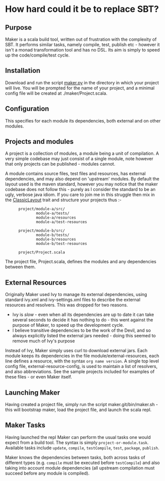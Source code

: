 How hard could it be to replace SBT?
====================================

Purpose
-------

Maker is a scala build tool, written out of frustration with the complexity of SBT. It performs similar tasks, namely compile, test, publish etc - however it isn't a monad transformation tool and has no DSL. Its aim is simply to speed up the code/compile/test cycle. 

Installation
------------
Download and run the script [maker.py](maker.py) in the directory in which your project will live. You will be prompted for the name of your project, and a minimal config file 
will be created at ./maker/Project.scala. 

Configuration
-------------
This specifies for each module its dependencies, 
both external and on other modules. 

Projects and modules
--------------------
A project is a collection of modules, a module being a unit of compilation. A very simple codebase may just consist of a single module, 
note however that only projects can be published - modules cannot. 

A module contains source files, test files and resources, has external dependencies, and may also depend on 'upstream' modules. By default the 
layout used is the maven standard, however you may notice that the maker codebase does not follow this - purely as I consider the standard to be an ugly, verbose java idiom. 
If you care to join me in this struggle then mix in the [ClassicLayout](maker/src/maker/project/ClassicLayout.scala) trait and structure your projects
thus :-

          project/module-a/src/
                  module-a/tests/
                  module-a/resources
                  module-a/test-resources

          project/module-b/src/
                  module-b/tests/
                  module-b/resources
                  module-b/test-resources

          project/Project.scala


The project file, Project.scala, defines the modules and any dependencies between them. 



External Resources
------------------

Originally Maker used Ivy to manage its external dependencies, using standard ivy.xml and ivy-settings.xml files to describe the external resources and resolvers. This was dropped for two reasons. 

* Ivy is *slow* - even when all its dependencies are up to date it can take several seconds to decide it has nothing to  do - this went against the purpose of Maker, to speed up the development cycle. 
* I believe transitive dependencies to be the work of the Devil, and so always explicitly listed the external jars 
  needed - doing this seemed to remove much of Ivy's purpose

Instead of Ivy, Maker simply uses curl to download external jars. Each module keeps its dependencies in the file module/external-resources, each line defines a resource, with the syntax `org name version`. A single top level config file, external-resource-config, is used to maintain a list of resolvers, and also abbreviations. See the sample projects included for examples of these files - or even Maker itself.


Launching Maker
---------------

Having created a project file, simply run the script maker.git/bin/maker.sh - this will bootstrap maker, load the project file, and launch the scala repl. 


Maker Tasks
---------------

Having launched the repl Maker can perform the usual tasks one would expect from a build tool.  The syntax is simply `project-or-module.task`. Available tasks include `update`, `compile`, `testCompile`, `test`, `package`, `publish`.

Maker knows the dependencies between tasks, both across tasks of different types (e.g. `compile` must be executed before `testCompile`) and also taking into account module dependencies (all upstream compilation must succeed before any module is compiled).


